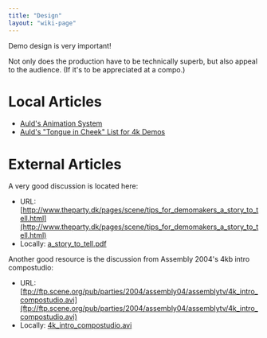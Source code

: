 ```yaml
---
title: "Design"
layout: "wiki-page"
---
```


Demo design is very important!

Not only does the production have to be technically superb, but also appeal to the audience. (If it's to be appreciated at a compo.)

# Local Articles

* [Auld's Animation System](aulds-animation-system)
* [Auld's "Tongue in Cheek" List for 4k Demos](aulds-tic-list-for-4k-demos)

# External Articles

A very good discussion is located here:

* URL: [http://www.theparty.dk/pages/scene/tips_for_demomakers_a_story_to_tell.html](http://www.theparty.dk/pages/scene/tips_for_demomakers_a_story_to_tell.html)
* Locally: [a_story_to_tell.pdf](ftp://ftp.untergrund.net/users/in4kadmin/files/a_story_to_tell.pdf)

Another good resource is the discussion from Assembly 2004's 4kb intro compostudio:

* URL: [ftp://ftp.scene.org/pub/parties/2004/assembly04/assemblytv/4k_intro_compostudio.avi](ftp://ftp.scene.org/pub/parties/2004/assembly04/assemblytv/4k_intro_compostudio.avi)
* Locally: [4k_intro_compostudio.avi](ftp://ftp.untergrund.net/users/in4kadmin/files/4k_intro_compostudio.avi)
